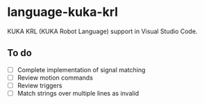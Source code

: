 # language-kuka-krl
KUKA KRL (KUKA Robot Language) support in Visual Studio Code.


## To do
- [ ] Complete implementation of signal matching
- [ ] Review motion commands
- [ ] Review triggers
- [ ] Match strings over multiple lines as invalid